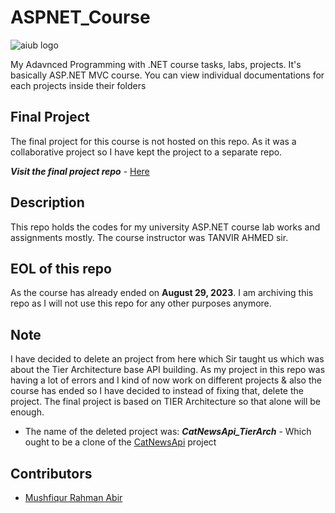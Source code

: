 # ASPNET_Course

![aiub logo](https://upload.wikimedia.org/wikipedia/en/thumb/8/8c/American_International_University-Bangladesh_Monogram.svg/200px-American_International_University-Bangladesh_Monogram.svg.png)

My Adavnced Programming with .NET course tasks, labs, projects. It's basically ASP.NET MVC course. You can view individual documentations for each projects inside their folders

## Final Project

The final project for this course is not hosted on this repo. As it was a collaborative project so I have kept the project to a separate repo.

**_Visit the final project repo_** - [Here](https://github.com/Abir-Tx/EzWatchTicketing/tree/main)

## Description

This repo holds the codes for my university ASP.NET course lab works and assignments mostly. The course instructor was TANVIR AHMED sir.

## EOL of this repo

As the course has already ended on **August 29, 2023**. I am archiving this repo as I will not use this repo for any other purposes anymore.

## Note

I have decided to delete an project from here which Sir taught us which was about the Tier Architecture base API building. As my project in this repo was having a lot of errors and I kind of now work on different projects & also the course has ended so I have decided to instead of fixing that, delete the project. The final project is based on TIER Architecture so that alone will be enough.

- The name of the deleted project was: **_CatNewsApi_TierArch_** - Which ought to be a clone of the [CatNewsApi](https://github.com/Abir-Tx/ASPNET_Course/tree/7406241ab0da6031aad374df936718b0d308afa3/CatNewsAPI) project

## Contributors

- [Mushfiqur Rahman Abir](https://github.com/abir-tx)
